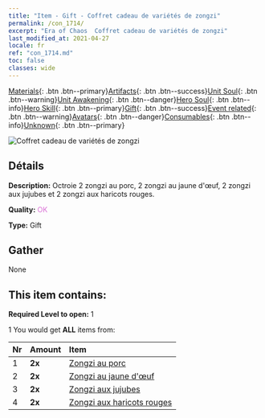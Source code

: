 ```yaml
---
title: "Item - Gift - Coffret cadeau de variétés de zongzi"
permalink: /con_1714/
excerpt: "Era of Chaos  Coffret cadeau de variétés de zongzi"
last_modified_at: 2021-04-27
locale: fr
ref: "con_1714.md"
toc: false
classes: wide
---
```

 [Materials](/ItemsFR/){: .btn .btn--primary}[Artifacts](/ItemsFR/Artifacts/){: .btn .btn--success}[Unit Soul](/ItemsFR/UnitSoul/){: .btn .btn--warning}[Unit Awakening](/ItemsFR/UnitAwakening/){: .btn .btn--danger}[Hero Soul](/ItemsFR/HeroSoul/){: .btn .btn--info}[Hero Skill](/ItemsFR/HeroSkill/){: .btn .btn--primary}[Gift](/ItemsFR/Gift/){: .btn .btn--success}[Event related](/ItemsFR/Events/){: .btn .btn--warning}[Avatars](/ItemsFR/Avatars/){: .btn .btn--danger}[Consumables](/ItemsFR/Consumables/){: .btn .btn--info}[Unknown](/ItemsFR/Unknown/){: .btn .btn--primary}

 ![Coffret cadeau de variétés de zongzi](/images/t/i_907330.png)

## Détails
 **Description:** Octroie 2 zongzi au porc, 2 zongzi au jaune d'œuf, 2 zongzi aux jujubes et 2 zongzi aux haricots rouges.

 **Quality:** <span style="color: #DA70D6">OK</span>

 **Type:** Gift

## Gather

  None

## This item contains:

 **Required Level to open:** 1

 1 You would get **ALL** items  from:

  | Nr | Amount |     Item    |
  |:---|:-------|:------------|
  | 1 |  **2x** | [Zongzi au porc](/ItemsFR/con_542/) |  | 
  | 2 |  **2x** | [Zongzi au jaune d'œuf](/ItemsFR/con_543/) |  | 
  | 3 |  **2x** | [Zongzi aux jujubes](/ItemsFR/con_544/) |  | 
  | 4 |  **2x** | [Zongzi aux haricots rouges](/ItemsFR/con_545/) |  | 
